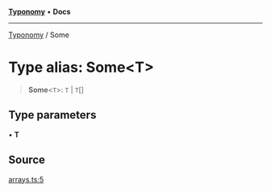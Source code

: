 [**Typonomy**](../README.md) • **Docs**

***

[Typonomy](../globals.md) / Some

# Type alias: Some\<T\>

> **Some**\<`T`\>: `T` \| `T`[]

## Type parameters

• **T**

## Source

[arrays.ts:5](https://github.com/softcraft-development/typonomy/blob/bb883dcb7a2044dc6d2e6edeb73029aeebd91383/src/arrays.ts#L5)
